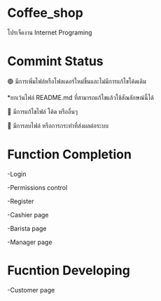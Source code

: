 
# Coffee_shop
โปรเจ็คงาน Internet Programing

# Commint Status
🟢 มีการเพิ่มไฟล์หรือโฟลเดอร์ใหม่ขึ้นและไม่มีการแก้ไขโค้ดเดิม

*ยกเว้นไฟล์ README.md ที่สามารถแก้ไขแล้วใช้สัณลักษณ์นี้ได้

🔵 มีการแก้ไขไฟล์ โค้ด หรืออื่นๆ

🔴 มีการลบไฟล์ หรือการกระทำที่ส่งผลต่อระบบ

# Function Completion
-Login

-Permissions control

-Register


-Cashier page

-Barista page


-Manager page

# Fucntion Developing

-Customer page
